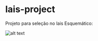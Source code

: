 # lais-project
Projeto para seleção no lais
 Esquemático:
 
 ![alt text](https://github.com/jpfcabral/lais-project/blob/main/pcb.png)
